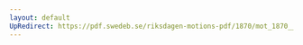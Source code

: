 ```yaml
---
layout: default
UpRedirect: https://pdf.swedeb.se/riksdagen-motions-pdf/1870/mot_1870__ak__00159/mot_1870__ak__00159_004.pdf
---
```

